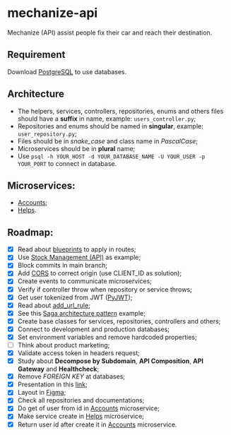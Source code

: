 # mechanize-api
Mechanize (API) assist people fix their car and reach their destination.

## Requirement
Download [PostgreSQL](https://www.postgresql.org) to use databases.

## Architecture 
- The helpers, services, controllers, repositories, enums and others files should have a **suffix** in name, example: `users_controller.py`;
- Repositories and enums should be named in **singular**, example: `user_repository.py`;
- Files should be in _snake_case_ and class name in _PascalCase_;
- Microservices should be in **plural** name;
- Use `psql -h YOUR_HOST -d YOUR_DATABASE_NAME -U YOUR_USER -p YOUR_PORT` to connect in database.

## Microservices:
- [Accounts](https://github.com/tech-warriors-corporation/mechanize-accounts-api);
- [Helps](https://github.com/tech-warriors-corporation/mechanize-helps-api).

## Roadmap:
- [X] Read about [blueprints](https://flask.palletsprojects.com/en/2.2.x/blueprints) to apply in routes;
- [X] Use [Stock Management (API)](https://github.com/tech-warriors-corporation/stock-management-api) as example;
- [X] Block commits in main branch;
- [X] Add [CORS](https://flask-cors.readthedocs.io/en/latest) to correct origin (use CLIENT_ID as solution);
- [X] Create events to communicate microservices;
- [X] Verify if controller throw when repository or service throws;
- [X] Get user tokenized from JWT ([PyJWT](https://pyjwt.readthedocs.io/en/stable));
- [X] Read about [add_url_rule](https://tedboy.github.io/flask/generated/generated/flask.Flask.add_url_rule.html);
- [X] See this [Saga architecture pattern](https://github.com/victoramsantos/saga-pattern-example) example;
- [X] Create base classes for services, repositories, controllers and others;
- [X] Connect to development and production databases;
- [X] Set environment variables and remove hardcoded properties;
- [ ] Think about product marketing;
- [x] Validate access token in headers request;
- [X] Study about **Decompose by Subdomain**, **API Composition**, **API Gateway** and **Healthcheck**;
- [X] Remove _FOREIGN KEY_ at databases;
- [X] Presentation in this [link](https://docs.google.com/presentation/d/1Lg9F8AQ7EC_kl3MGeP_LC1doj6Vgae6Oy9oliftIX6Y/edit#slide=id.g1dfaed90b67_2_61);
- [X] Layout in [Figma](https://www.figma.com/file/kl05E88sullmKzVTNxXItO/Mechanize?node-id=0-1&t=eUnJ6JgzMokk1muF-0);
- [X] Check all repositories and documentations;
- [X] Do get of user from id in [Accounts](https://github.com/tech-warriors-corporation/mechanize-accounts-api) microservice;
- [X] Make service create in [Helps](https://github.com/tech-warriors-corporation/mechanize-helps-api) microservice;
- [X] Return user id after create it in [Accounts](https://github.com/tech-warriors-corporation/mechanize-accounts-api) microservice.
